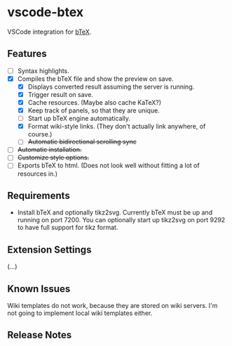 # vscode-btex

VSCode integration for [bTeX](https://github.com/banana-space/btex).

## Features

- [ ] Syntax highlights.
- [X] Compiles the bTeX file and show the preview on save.
  - [X] Displays converted result assuming the server is running.
  - [X] Trigger result on save.
  - [X] Cache resources. (Maybe also cache KaTeX?)
  - [X] Keep track of panels, so that they are unique.
  - [ ] Start up bTeX engine automatically.
  - [X] Format wiki-style links. (They don't actually link anywhere, of course.)
  - [ ] ~~Automatic bidirectional scrolling sync~~
- [ ] ~~Automatic installation.~~
- [ ] ~~Customize style options.~~
- [ ] Exports bTeX to html. (Does not look well without fitting a lot of resources in.)

## Requirements

- Install bTeX and optionally tikz2svg. Currently bTeX must be up and running on port 7200. You can optionally start up tikz2svg on port 9292 to have full support for tikz format.

## Extension Settings

(...)

## Known Issues

Wiki templates do not work, because they are stored on wiki servers. I'm not going to implement local wiki templates either.

## Release Notes
